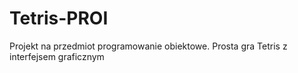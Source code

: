 # Tetris-PROI
Projekt na przedmiot programowanie obiektowe. Prosta gra Tetris z interfejsem graficznym
